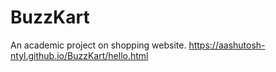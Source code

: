# BuzzKart
An academic project on shopping website. 
https://aashutosh-ntyl.github.io/BuzzKart/hello.html
